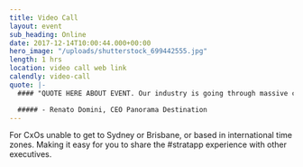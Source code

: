 ```yaml
---
title: Video Call
layout: event
sub_heading: Online
date: 2017-12-14T10:00:44.000+00:00
hero_image: "/uploads/shutterstock_699442555.jpg"
length: 1 hrs
location: video call web link
calendly: video-call
quote: |-
  #### "QUOTE HERE ABOUT EVENT. Our industry is going through massive change.  #stratapp is at the core of our response, connecting our talent across four countries, aligning all of us in real time."

  ##### - Renato Domini, CEO Panorama Destination
---
```

For CxOs unable to get to Sydney or Brisbane, or based in international time zones. Making it easy for you to share the #stratapp experience with other executives.